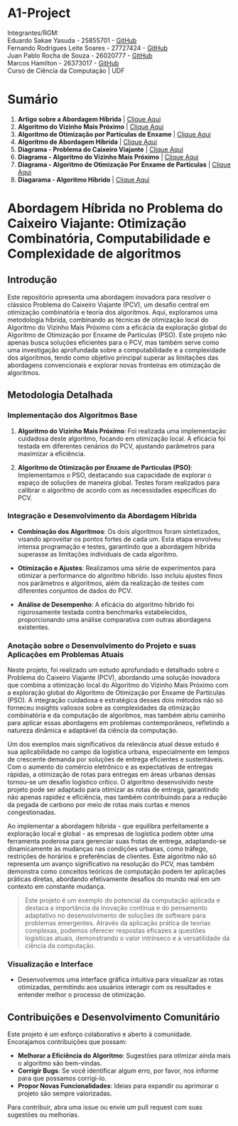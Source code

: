 # A1-Project
Integrantes/RGM: 
</br>Eduardo Sakae Yasuda - 25855701 - [GitHub](https://github.com/sakaeyasuda)
</br>Fernando Rodrigues Leite Soares - 27727424 - [GitHub](https://github.com/fernandorls)
</br>Juan Pablo Rocha de Souza - 26020777 - [GitHub](https://github.com/juanjprs)
</br>Marcos Hamilton - 26373017 - [GitHub](https://github.com/marcos-hbm)
</br>Curso de Ciência da Computação | UDF

# Sumário
1. **Artigo sobre a Abordagem Híbrida** | [Clique Aqui](https://github.com/SakaeYasuda/A1-Project/blob/main/Documenta%C3%A7%C3%A3o/ArtigoAlgoritmoHibrido.pdf)
2. **Algoritmo do Vizinho Mais Próximo** | [Clique Aqui](https://github.com/SakaeYasuda/A1-Project/blob/main/Documenta%C3%A7%C3%A3o/ArtigoAlgoritmoHibrido.pdf)
3. **Algoritmo de Otimização por Partículas de Enxame** | [Clique Aqui](https://github.com/SakaeYasuda/A1-Project/blob/main/Algoritmos/Otimizacao_PSO.ipynb)
4. **Algoritmo de Abordagem Híbrida** | [Clique Aqui](https://github.com/SakaeYasuda/A1-Project/blob/main/Algoritmos/Otimizacao_PSO.ipynb)
5. **Diagrama - Problema do Caixeiro Viajante** | [Clique Aqui](https://github.com/SakaeYasuda/A1-Project/blob/main/Diagramas/Problema%20do%20Caixeiro%20Viajante.png)
6. **Diagrama - Algoritmo do Vizinho Mais Próximo** | [Clique Aqui](https://github.com/SakaeYasuda/A1-Project/blob/main/Diagramas/Algoritmo%20do%20Vizinho%20Mais%20Pr%C3%B3ximo.png)
7. **Diagrama - Algoritmo de Otimização Por Enxame de Partículas** | [Clique Aqui](https://github.com/SakaeYasuda/A1-Project/blob/main/Diagramas/Algoritmo%20de%20Otimiza%C3%A7%C3%A3o%20por%20Enxame%20de%20Part%C3%ADculas.png)
8. **Diagarama - Algoritmo Híbrido** | [Clique Aqui](https://github.com/SakaeYasuda/A1-Project/blob/main/Diagramas/Algoritmo%20H%C3%ADbrido%20para%20o%20Problema%20do%20Caixeiro%20Viajante.png)


# Abordagem Híbrida no Problema do Caixeiro Viajante: Otimização Combinatória, Computabilidade e Complexidade de algoritmos

## Introdução

  Este repositório apresenta uma abordagem inovadora para resolver o clássico Problema do Caixeiro Viajante (PCV), um desafio central em otimização combinatória e teoria dos algoritmos. Aqui, exploramos uma metodologia híbrida, combinando as técnicas de otimização local do Algoritmo do Vizinho Mais Próximo com a eficácia da exploração global do Algoritmo de Otimização por Enxame de Partículas (PSO). Este projeto não apenas busca soluções eficientes para o PCV, mas também serve como uma investigação aprofundada sobre a computabilidade e a complexidade dos algoritmos, tendo como objetivo principal superar as limitações das abordagens convencionais e explorar novas fronteiras em otimização de algoritmos.

## Metodologia Detalhada

### Implementação dos Algoritmos Base

1. **Algoritmo do Vizinho Mais Próximo**: Foi realizada uma implementação cuidadosa deste algoritmo, focando em otimização local. A eficácia foi testada em diferentes cenários do PCV, ajustando parâmetros para maximizar a eficiência.

2. **Algoritmo de Otimização por Enxame de Partículas (PSO)**: Implementamos o PSO, destacando sua capacidade de explorar o espaço de soluções de maneira global. Testes foram realizados para calibrar o algoritmo de acordo com as necessidades específicas do PCV.

### Integração e Desenvolvimento da Abordagem Híbrida

- **Combinação dos Algoritmos**: Os dois algoritmos foram sintetizados, visando aproveitar os pontos fortes de cada um. Esta etapa envolveu intensa programação e testes, garantindo que a abordagem híbrida superasse as limitações individuais de cada algoritmo.

- **Otimização e Ajustes**: Realizamos uma série de experimentos para otimizar a performance do algoritmo híbrido. Isso incluiu ajustes finos nos parâmetros e algoritmos, além da realização de testes com diferentes conjuntos de dados do PCV.

- **Análise de Desempenho**: A eficácia do algoritmo híbrido foi rigorosamente testada contra benchmarks estabelecidos, proporcionando uma análise comparativa com outras abordagens existentes.

### Anotação sobre o Desenvolvimento do Projeto e suas Aplicações em Problemas Atuais

 Neste projeto, foi realizado um estudo aprofundado e detalhado sobre o Problema do Caixeiro Viajante (PCV), abordando uma solução inovadora que combina a otimização local do Algoritmo do Vizinho Mais Próximo com a exploração global do Algoritmo de Otimização por Enxame de Partículas (PSO). A integração cuidadosa e estratégica desses dois métodos não só forneceu insights valiosos sobre as complexidades da otimização combinatória e da computação de algoritmos, mas também abriu caminho para aplicar essas abordagens em problemas contemporâneos, refletindo a natureza dinâmica e adaptável da ciência da computação.

Um dos exemplos mais significativos da relevância atual desse estudo é sua aplicabilidade no campo da logística urbana, especialmente em tempos de crescente demanda por soluções de entrega eficientes e sustentáveis. Com o aumento do comércio eletrônico e as expectativas de entregas rápidas, a otimização de rotas para entregas em áreas urbanas densas tornou-se um desafio logístico crítico. O algoritmo desenvolvido neste projeto pode ser adaptado para otimizar as rotas de entrega, garantindo não apenas rapidez e eficiência, mas também contribuindo para a redução da pegada de carbono por meio de rotas mais curtas e menos congestionadas.

Ao implementar a abordagem híbrida - que equilibra perfeitamente a exploração local e global - as empresas de logística podem obter uma ferramenta poderosa para gerenciar suas frotas de entrega, adaptando-se dinamicamente às mudanças nas condições urbanas, como tráfego, restrições de horários e preferências de clientes. Este algoritmo não só representa um avanço significativo na resolução do PCV, mas também demonstra como conceitos teóricos de computação podem ter aplicações práticas diretas, abordando efetivamente desafios do mundo real em um contexto em constante mudança.

>Este projeto é um exemplo do potencial da computação aplicada e destaca a importância da inovação contínua e do pensamento adaptativo no desenvolvimento de soluções de software para problemas emergentes. Através da aplicação prática de teorias complexas, podemos oferecer respostas eficazes a questões logísticas atuais, demonstrando o valor intrínseco e a versatilidade da ciência da computação.

### Visualização e Interface

- Desenvolvemos uma interface gráfica intuitiva para visualizar as rotas otimizadas, permitindo aos usuários interagir com os resultados e entender melhor o processo de otimização.

## Contribuições e Desenvolvimento Comunitário

Este projeto é um esforço colaborativo e aberto à comunidade. Encorajamos contribuições que possam:

- **Melhorar a Eficiência do Algoritmo**: Sugestões para otimizar ainda mais o algoritmo são bem-vindas.
- **Corrigir Bugs**: Se você identificar algum erro, por favor, nos informe para que possamos corrigi-lo.
- **Propor Novas Funcionalidades**: Ideias para expandir ou aprimorar o projeto são sempre valorizadas.

Para contribuir, abra uma issue ou envie um pull request com suas sugestões ou melhorias.
